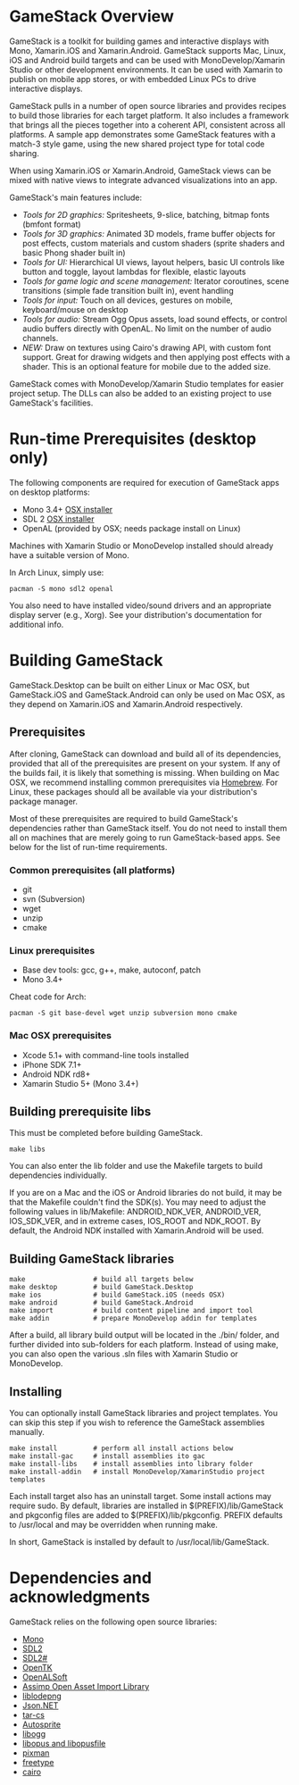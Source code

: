 # GameStack Overview

GameStack is a toolkit for building games and interactive displays with Mono, 
Xamarin.iOS and Xamarin.Android. GameStack supports Mac, Linux, iOS and Android
build targets and can be used with MonoDevelop/Xamarin Studio or other development
environments. It can be used with Xamarin to publish on mobile app stores, or
with embedded Linux PCs to drive interactive displays.

GameStack pulls in a number of open source libraries and provides recipes to
build those libraries for each target platform. It also includes a framework
that brings all the pieces together into a coherent API, consistent across all
platforms. A sample app demonstrates some GameStack features with a match-3 
style game, using the new shared project type for total code sharing.

When using Xamarin.iOS or Xamarin.Android, GameStack views can be mixed with
native views to integrate advanced visualizations into an app.

GameStack's main features include:

* *Tools for 2D graphics:* Spritesheets, 9-slice, batching, bitmap fonts (bmfont format)
* *Tools for 3D graphics:* Animated 3D models, frame buffer objects for post
  effects, custom materials and custom shaders (sprite shaders and basic Phong
  shader built in)
* *Tools for UI:* Hierarchical UI views, layout helpers, basic UI controls like
  button and toggle, layout lambdas for flexible, elastic layouts
* *Tools for game logic and scene management:* Iterator coroutines, scene
  transitions (simple fade transition built in), event handling
* *Tools for input:* Touch on all devices, gestures on mobile, keyboard/mouse on desktop
* *Tools for audio:* Stream Ogg Opus assets, load sound effects, or control audio
  buffers directly with OpenAL. No limit on the number of audio channels.
* *NEW:* Draw on textures using Cairo's drawing API, with custom font support. Great for 
  drawing widgets and then applying post effects with a shader. This is an optional 
  feature for mobile due to the added size.
 
GameStack comes with MonoDevelop/Xamarin Studio templates for easier project setup.
The DLLs can also be added to an existing project to use GameStack's facilities.

# Run-time Prerequisites (desktop only)

The following components are required for execution of GameStack apps on desktop
platforms:

* Mono 3.4+ [OSX installer](http://www.go-mono.com/mono-downloads/download.html)
* SDL 2 [OSX installer](http://www.libsdl.org/download-2.0.php)
* OpenAL (provided by OSX; needs package install on Linux)

Machines with Xamarin Studio or MonoDevelop installed should already have a
suitable version of Mono.

In Arch Linux, simply use:

```
pacman -S mono sdl2 openal
```

You also need to have installed video/sound drivers and an appropriate display
server (e.g., Xorg). See your distribution's documentation for additional info.

# Building GameStack

GameStack.Desktop can be built on either Linux or Mac OSX, but GameStack.iOS
and GameStack.Android can only be used on Mac OSX, as they depend on Xamarin.iOS
and Xamarin.Android respectively.

## Prerequisites

After cloning, GameStack can download and build all of its dependencies,
provided that all of the prerequisites are present on your system.  If any of
the builds fail, it is likely that something is missing.  When building on Mac
OSX, we recommend installing common prerequisites via
[Homebrew](http://brew.sh/). For Linux, these packages should all be available
via your distribution's package manager.

Most of these prerequisites are required to build GameStack's dependencies
rather than GameStack itself. You do not need to install them all on machines
that are merely going to run GameStack-based apps. See below for the list of
run-time requirements.

### Common prerequisites (all platforms)

* git
* svn (Subversion)
* wget
* unzip
* cmake

### Linux prerequisites

* Base dev tools: gcc, g++, make, autoconf, patch
* Mono 3.4+

Cheat code for Arch:

```
pacman -S git base-devel wget unzip subversion mono cmake
```

### Mac OSX prerequisites

* Xcode 5.1+ with command-line tools installed
* iPhone SDK 7.1+
* Android NDK rd8+
* Xamarin Studio 5+ (Mono 3.4+)

## Building prerequisite libs

This must be completed before building GameStack.

```
make libs
```

You can also enter the lib folder and use the Makefile targets to build
dependencies individually.

If you are on a Mac and the iOS or Android libraries do not build, it
may be that the Makefile couldn't find the SDK(s). You may need to
adjust the following values in lib/Makefile: ANDROID_NDK_VER,
ANDROID_VER, IOS_SDK_VER, and in extreme cases, IOS_ROOT and
NDK_ROOT. By default, the Android NDK installed with Xamarin.Android
will be used.

## Building GameStack libraries

```
make                 # build all targets below
make desktop         # build GameStack.Desktop
make ios             # build GameStack.iOS (needs OSX)
make android         # build GameStack.Android
make import          # build content pipeline and import tool
make addin           # prepare MonoDevelop addin for templates
```
After a build, all library build output will be located in the ./bin/ folder, 
and further divided into sub-folders for each platform. Instead of using make,
you can also open the various .sln files with Xamarin Studio or MonoDevelop.

## Installing

You can optionally install GameStack libraries and project templates. You
can skip this step if you wish to reference the GameStack assemblies
manually.

```
make install         # perform all install actions below
make install-gac     # install assemblies ito gac
make install-libs    # install assemblies into library folder
make install-addin   # install MonoDevelop/XamarinStudio project templates
```
Each install target also has an uninstall target. Some install actions may
require sudo. By default, libraries are installed in $(PREFIX)/lib/GameStack
and pkgconfig files are added to $(PREFIX)/lib/pkgconfig. PREFIX defaults
to /usr/local and may be overridden when running make.

In short, GameStack is installed by default to /usr/local/lib/GameStack.

# Dependencies and acknowledgments

GameStack relies on the following open source libraries:

* [Mono](http://www.mono-project.com/Main_Page)
* [SDL2](http://www.libsdl.org/)
* [SDL2#](https://github.com/flibitijibibo/SDL2-CS)
* [OpenTK](http://www.opentk.com/)
* [OpenALSoft](http://kcat.strangesoft.net/openal.html)
* [Assimp Open Asset Import Library](http://assimp.sourceforge.net/)
* [liblodepng](http://lodev.org/lodepng/)
* [Json.NET](http://james.newtonking.com/json)
* [tar-cs](https://code.google.com/p/tar-cs/)
* [Autosprite](https://github.com/ricmrodrigues/autosprite)
* [libogg](http://www.xiph.org/)
* [libopus and libopusfile](http://www.opus-codec.org/)
* [pixman](http://www.pixman.org/)
* [freetype](http://www.freetype.org/)
* [cairo](http://cairographics.org/)
